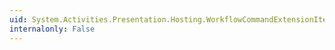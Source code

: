 ```yaml
---
uid: System.Activities.Presentation.Hosting.WorkflowCommandExtensionItem
internalonly: False
---
```

